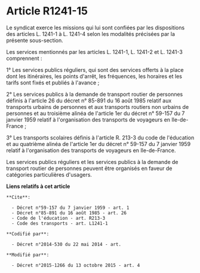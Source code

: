 # Article R1241-15

Le syndicat exerce les missions qui lui sont confiées par les dispositions des articles L. 1241-1 à L. 1241-4 selon les
modalités précisées par la présente sous-section. 

Les services mentionnés par les articles L. 1241-1, L. 1241-2 et L. 1241-3 comprennent : 

1° Les services publics réguliers, qui sont des services offerts à la place dont les itinéraires, les points d'arrêt, les
fréquences, les horaires et les tarifs sont fixés et publiés à l'avance ; 

2° Les services publics à la demande de transport routier de personnes définis à l'article 26 du décret n° 85-891 du 16 août
1985 relatif aux transports urbains de personnes et aux transports routiers non urbains de personnes et au troisième alinéa
de l'article 1er du décret n° 59-157 du 7 janvier 1959 relatif à l'organisation des transports de voyageurs en Ile-de-
France ; 

3° Les transports scolaires définis à l'article R. 213-3 du code de l'éducation et au quatrième alinéa de l'article 1er du
décret n° 59-157 du 7 janvier 1959 relatif à l'organisation des transports de voyageurs en Ile-de-France. 

Les services publics réguliers et les services publics à la demande de transport routier de personnes peuvent être organisés
en faveur de catégories particulières d'usagers.

**Liens relatifs à cet article**

	**Cite**:

	  - Décret n°59-157 du 7 janvier 1959 - art. 1
	  - Décret n°85-891 du 16 août 1985 - art. 26
	  - Code de l'éducation - art. R213-3
	  - Code des transports - art. L1241-1

	**Codifié par**:

	  - Décret n°2014-530 du 22 mai 2014 - art.

	**Modifié par**:

	  - Décret n°2015-1266 du 13 octobre 2015 - art. 4
